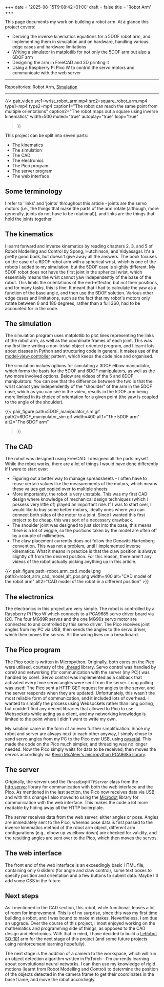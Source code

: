 +++
date = '2025-08-15T9:08:42+01:00'
draft = false
title = 'Robot Arm'
+++

This page documents my work on building a robot arm. At a glance this project covers:
- Deriving the inverse kinematics equations for a 5DOF robot arm, and implementing them in simulation and on hardware, handling various edge cases and hardware limitations
- Writing a simulator in matplotlib for not only the 5DOF arm but also a 6DOF arm
- Designing the arm in FreeCAD and 3D printing it
- Using a Raspberry Pi Pico W to control the servo motors and communicate with the web server

---
Repositories: Robot Arm, [Simulation](https://github.com/temperancee/robot_arm_kinematics_simulation)

---

<!-- {{< single_figure path=robot1.jpg width=600 alt="A photo of the robot arm" >}} -->

{{< pair_video
src1=wrist_robot_arm.mp4
src2=square_robot_arm.mp4
type1=mp4
type2=mp4
caption1="The robot can reach the same point from multiple orientations" 
caption2="The robot maps out a square using inverse kinematics"
width=500
muted="true"
autoplay="true"
loop="true"
>}}


This project can be split into seven parts:
- The kinematics
- The simulation
- The CAD
- The electronics
- The Pico program
- The server program
- The web interface

## Some terminology

I refer to 'links' and 'joints' throughout this article - joints are the servo motors (i.e., the things that make the parts of the arm rotate (although, more generally, joints do not have to be rotational)), and links are the things that hold the joints together.

## The kinematics

I learnt forward and inverse kinematics by reading chapters 2, 3, and 5 of Robot Modelling and Control by Spong, Hutchinson, and Vidyasagar. It's a pretty good book, but doesn't give away all the answers. The book focuses on the case of a 6DOF robot arm with a spherical wrist, which is one of the robots I added to my simulation, but the 5DOF case is slightly different. My 5DOF robot does not have the first joint in the spherical wrist, which essentially means the wrist cannot yaw independently of the base of the robot. This limits the orientations of the end-effector, but not their positions, and for many tasks, this is fine. It meant that I had to calculate the yaw as a function of the base angle, and then use the 6DOF solution. Various other edge cases and limitations, such as the fact that my robot's motors only rotate between 0 and 180 degrees, rather than a full 360, had to be accounted for in the code.

## The simulation

The simulation program uses matplotlib to plot lines representing the links of the robot arm, as well as the coordinate frames of each joint. This was my first time writing a non-trivial object-oriented program, and I learnt lots about classes in Python and structuring code in general. It makes use of the [model-view-controller](https://en.wikipedia.org/wiki/Model–view–controller) pattern, which keeps the code nice and organised.

The simulation inclues options for simulating a 3DOF elbow manipulator, which forms the basis for the 5DOF and 6DOF manipulators, as well as the two more involved options. Below are videos of the 5 and 6DOF manipulators. You can see that the difference between the two is that the wrist cannot yaw independently of the "shoulder" of the arm in the 5DOF case, which as you can see in the video, results in the 5DOF arm being more limited in its choice of orientation for a given point (the yaw is coupled to the angle of the shoulder).


{{< pair_figure
path=5DOF_manipulator_sim.gif
path2=6DOF_manipulator_sim.gif
width=400
alt1="The 5DOF arm" 
alt2="The 6DOF arm"
>}}

## The CAD

The robot was designed using FreeCAD. I designed all the parts myself. While the robot works, there are a lot of things I would have done differently if I were to start over:
- Figuring out a better way to manage spreadsheets - I often have to reuse certain values like the measurements of the motors, which means these values get copied over to multiple sheets
- More importantly, the robot is very unstable. This was my first CAD design where knowledge of mechanical design techniques (which I possess very little of) played an important role. If I was to start over, I would like to buy some better motors, ideally ones where you can connect both sides of the motor to a joint. Since I wanted this first project to be cheap, this was sort of a necessary drawback.
- The shoulder joint was designed to just slot into the base, this means there is a lot of wiggle, so the positions taken by the model are often off by a couple of millimetres.
- The claw placement currently does not follow the Denavitt-Hartenberg convention. This was not a problem, until I implemented inverse kinematics. What it means in practice is that the claw position is always slightly off from the desired position. For this reason, there aren't any videos of the robot actually picking anything up in this article.

{{< pair_figure path=robot_arm_cad_model.png path2=robot_arm_cad_model_alt_pos.png width=400 alt="CAD model of the robot arm" alt2="CAD model of the robot in a different position" >}}


## The electronics 

The electronics in this project are very simple. The robot is controlled by a Raspberry Pi Pico W which connects to a PCA9685 servo driver board via I2C. The four MG99R servos and the one MG90s servo motor are connected to and controlled by this servo driver. The Pico receives joint angles from my PC via USB, then sends the angles to the servo driver, which then moves the servos. All the wiring lives on a breadboard.

## The Pico program

The Pico code is written in Micropython. Originally, both cores on the Pico were utilised, courtesy of the [_thread](https://docs.micropython.org/en/latest/library/_thread.html) library. Servo control was handled by core0 and networking (for communication with the server (my PC)) was handled by core1. Servo control was implemented as a callback that activated every time servo angles were sent from the server. Long polling was used: The Pico sent a HTTP GET request for angles to the server, and the server responds when they are updated. Unfortunately, this wasn't the most reliable form of communication, and it included lots of overhead. I wanted to simplify the process using Websockets rather than long polling, but couldn't find any decent libraries that allowed to Pico to use Websockets while acting as a client, and my networking knowledge is limited to the point where I didn't want to write my own. 

My solution came in the form of an even further simplification. Since my robot and server are always next to each other anyway, I simply chose to send servo angles from my PC to the Pico over USB, using [pyserial](https://pythonhosted.org/pyserial/). This made the code on the Pico much simpler, and threading was no longer needed. Now the Pico simply waits for data to be received, then moves the servos accordingly via [Kevin McAleer's micropython PCA9685 library](https://github.com/kevinmcaleer/pca9685_for_pico).

## The server

Originally, the server used the `ThreadingHTTPServer` class from the [http.server](https://docs.python.org/3/library/http.server.html) library for communication with both the web interface and the Pico. As mentioned in the last section, the Pico now receives data via USB, and with this change I also moved to using the [Microdot](https://microdot.readthedocs.io/en/latest/) library for communication with the web interface. This makes the code a lot more readable by hiding away all the HTTP boilerplate. 

The server receives data from the web server: either angles or pose. Angles are immediately sent to the Pico, whereas pose data is first passed to the inverse kinematics method of the robot arm object, different arm configurations (e.g., elbow up vs elbow down) are checked for validity, and the resulting angles are sent over to the Pico, which then moves the servos.

## The web interface

The front end of the web interface is an exceedingly basic HTML file, containing only 6 sliders (for angle and claw control), some text boxes to specify position and orientation and a few buttons to submit data. Maybe I'll add some CSS in the future.

## Next steps

As I mentioned in the CAD section, this robot, while functional, leaves a lot of room for improvement. This is of no surprise, since this was my first time building a robot, and I was bound to make mistakes. Nevertheless, I am due an upgrade. Over the course of this project, I most enjoyed working on the mathematics and programming side of things, as opposed to the CAD design and electronics. With that in mind, I have decided to build a [LeRobot SO-101](https://huggingface.co/docs/lerobot/so101) arm for the next stage of this project (and some future projects using reinforcement learning hopefully). 

The next stage is the addition of a camera to the workspace, which will run an object detection algorithm written in PyTorch - I'm currently learning about convolutional neural networks. I can then use my knowledge of rigid motions (learnt from Robot Modelling and Control) to determine the position of the objects detected in the camera frame to get their coordinates in the base frame, and move the robot accordingly.
